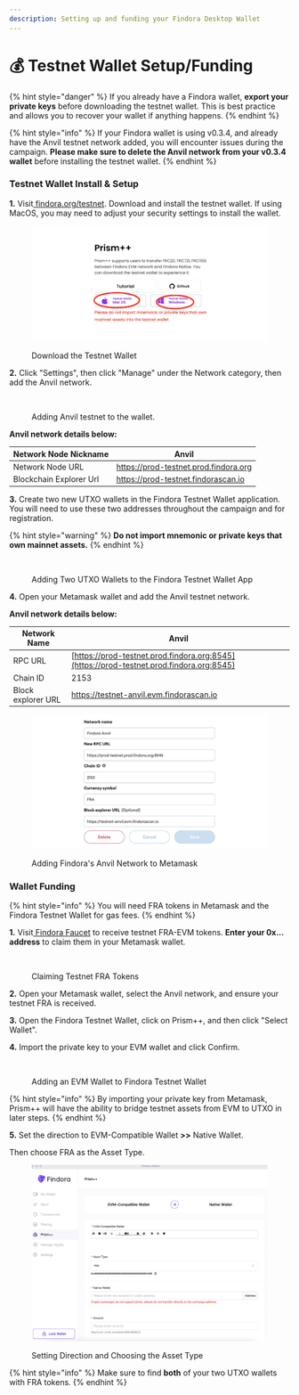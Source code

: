 ```yaml
---
description: Setting up and funding your Findora Desktop Wallet
---
```


# 💰 Testnet Wallet Setup/Funding

{% hint style="danger" %}
If you already have a Findora wallet, **export your private keys** before downloading the testnet wallet. This is best practice and allows you to recover your wallet if anything happens.
{% endhint %}

{% hint style="info" %}
If your Findora wallet is using v0.3.4, and already have the Anvil testnet network added, you will encounter issues during the campaign. **Please make sure to delete the Anvil network from your v0.3.4 wallet** before installing the testnet wallet.
{% endhint %}

### Testnet Wallet Install & Setup

**1.** Visit[ findora.org/testnet](https://www.findora.org/testnet). Download and install the testnet wallet. If using MacOS, you may need to adjust your security settings to install the wallet.

<figure><img src="../../../../.gitbook/assets/downloadWallet.jpg" alt=""><figcaption><p>Download the Testnet Wallet</p></figcaption></figure>

**2.** Click "Settings", then click "Manage" under the Network category, then add the Anvil network.

<figure><img src="https://lh4.googleusercontent.com/ahwYadv3dXQLNBWFnwTQArGKZOIdWuGzI0AC2-MF3Fz6EFUIsVqh6CVsgui1TwEXc9Zm5FZA_4PPUic0oIVglFwSkeaGzJBI5E54F8L5jRZ6TGOUknoLsteb69SiwZZfCrZRfBtDsbIl5dUrAH0Hmzo" alt=""><figcaption><p>Adding Anvil testnet to the wallet.</p></figcaption></figure>

**Anvil network details below:**

| Network Node Nickname   | Anvil                                 |
| ----------------------- | ------------------------------------- |
| Network Node URL        | https://prod-testnet.prod.findora.org |
| Blockchain Explorer Url | https://prod-testnet.findorascan.io   |



**3.** Create two new UTXO wallets in the Findora Testnet Wallet application. You will need to use these two addresses throughout the campaign and for registration.

{% hint style="warning" %}
**Do not import mnemonic or private keys that own mainnet assets.**
{% endhint %}

<figure><img src="https://lh5.googleusercontent.com/CfrI5c-6qp5KkvJX6cJzPEvIJeYfXGoQwbTx1wXYjjlfLe5ns2EJRDO_bT0gTqQHs71VQf5UJKxdGe_0bUVaI1AFWOctpX8nmhNAdk6TBZsRYMHyjoW_nVmmQbtJTWr9c-8aMgZPgLMFmEm5MNq0X7c" alt=""><figcaption><p>Adding Two UTXO Wallets to the Findora Testnet Wallet App</p></figcaption></figure>

**4.** Open your Metamask wallet and add the Anvil testnet network.

**Anvil network details below:**

| Network Name       | Anvil                                                                                    |
| ------------------ | ---------------------------------------------------------------------------------------- |
| RPC URL            | [https://prod-testnet.prod.findora.org:8545](https://prod-testnet.prod.findora.org:8545) |
| Chain ID           | 2153                                                                                     |
| Block explorer URL | https://testnet-anvil.evm.findorascan.io                                                 |

<figure><img src="../../../../.gitbook/assets/testnet on MM.jpg" alt=""><figcaption><p>Adding Findora's Anvil Network to Metamask</p></figcaption></figure>

### Wallet Funding

{% hint style="info" %}
You will need FRA tokens in Metamask and the Findora Testnet Wallet for gas fees.
{% endhint %}

**1.** Visit[ Findora Faucet](https://faucet.findora.org/) to receive testnet FRA-EVM tokens. **Enter your 0x... address** to claim them in your Metamask wallet.

<figure><img src="https://lh4.googleusercontent.com/HU9P3Qbjd3CvF5eiu55EF0I31xCUIe3Ikds9zIE0_fwrlQPWmZyGgA46CD77g1qsZPh-96Ratq1GQ6DU1Km0Utjcex9pBc5xhnoHCvZSjCL8cHCrlaaiemZFJ3-tSw2W86e0IcxRiRyvttABKZml9cI" alt=""><figcaption><p>Claiming Testnet FRA Tokens</p></figcaption></figure>

**2.** Open your Metamask wallet, select the Anvil network, and ensure your testnet FRA is received.

**3.** Open the Findora Testnet Wallet, click on Prism++, and then click "Select Wallet".

**4.** Import the private key to your EVM wallet and click Confirm.

<figure><img src="https://lh5.googleusercontent.com/aFYGy37jdixnHrb_TD_0BKtXWu6Ns0ExBLVcn3lzbvt9tjGay0amCA9xoeRh8E2JCQ6OjFxoaWk5sAahXoohydcxdI6HtRQsu0_u_jLEo51YW3w2NA1L2zXZyZ1ddjtJQv0CRsxRLHH6qUI-iLquZTQ" alt=""><figcaption><p>Adding an EVM Wallet to Findora Testnet Wallet</p></figcaption></figure>

{% hint style="info" %}
By importing your private key from Metamask, Prism++ will have the ability to bridge testnet assets from EVM to UTXO in later steps.
{% endhint %}

**5.** Set the direction to EVM-Compatible Wallet **>>** Native Wallet.

Then choose FRA as the Asset Type.&#x20;

<figure><img src="../../../../.gitbook/assets/image (1) (1).png" alt=""><figcaption><p>Setting Direction and Choosing the Asset Type</p></figcaption></figure>

{% hint style="info" %}
Make sure to find **both** of your two UTXO wallets with FRA tokens.
{% endhint %}
